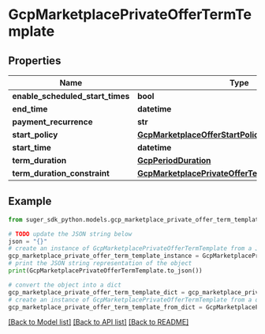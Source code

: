 # GcpMarketplacePrivateOfferTermTemplate


## Properties

Name | Type | Description | Notes
------------ | ------------- | ------------- | -------------
**enable_scheduled_start_times** | **bool** |  | [optional] 
**end_time** | **datetime** |  | [optional] 
**payment_recurrence** | **str** |  | [optional] 
**start_policy** | [**GcpMarketplaceOfferStartPolicy**](GcpMarketplaceOfferStartPolicy.md) |  | [optional] 
**start_time** | **datetime** |  | [optional] 
**term_duration** | [**GcpPeriodDuration**](GcpPeriodDuration.md) |  | [optional] 
**term_duration_constraint** | [**GcpMarketplacePrivateOfferTermDurationConstraint**](GcpMarketplacePrivateOfferTermDurationConstraint.md) |  | [optional] 

## Example

```python
from suger_sdk_python.models.gcp_marketplace_private_offer_term_template import GcpMarketplacePrivateOfferTermTemplate

# TODO update the JSON string below
json = "{}"
# create an instance of GcpMarketplacePrivateOfferTermTemplate from a JSON string
gcp_marketplace_private_offer_term_template_instance = GcpMarketplacePrivateOfferTermTemplate.from_json(json)
# print the JSON string representation of the object
print(GcpMarketplacePrivateOfferTermTemplate.to_json())

# convert the object into a dict
gcp_marketplace_private_offer_term_template_dict = gcp_marketplace_private_offer_term_template_instance.to_dict()
# create an instance of GcpMarketplacePrivateOfferTermTemplate from a dict
gcp_marketplace_private_offer_term_template_from_dict = GcpMarketplacePrivateOfferTermTemplate.from_dict(gcp_marketplace_private_offer_term_template_dict)
```
[[Back to Model list]](../README.md#documentation-for-models) [[Back to API list]](../README.md#documentation-for-api-endpoints) [[Back to README]](../README.md)


